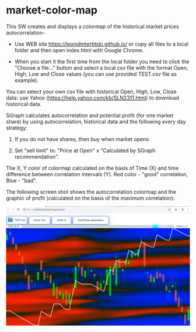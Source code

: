 # market-color-map
This SW creates and displays a colormap of the historical market prices autocorrelation-





* Use WEB site https://leonidmtertitski.github.io/ or copy all files to a local folder and then open index.html with Google Chrome.





* When you start it the first time from the local folder you need to click the "Choose a file..." button and select a local csv file with the format Open, High, Low and Close values (you can use provided TEST.csv file as example).





You can select your own csv file with historical Open, High, Low, Close data: use Yahoo (https://help.yahoo.com/kb/SLN2311.html) to download historical data.





SGraph calculates autocorrelation and potential profit (for one market share) by using autocorrelation, historical data and the following every day strategy: 

1. If you do not have shares, then buy when market opens. 

2. Set "sell limit" to: "Price at Open" x "Calculated by SGraph recommendation".





The X, Y color of colormap calculated on the basis of Time (X) and time difference between correlation intervals (Y). Red color - "good" correlation, Blue - "bad".





The following screen shot shows the autocorrelation colormap and the graphic of profit (calculated on the basis of the maximum correlation):


![Correlation colormap](/Market-Auto-Correlation-Colormap.png?raw=true)

